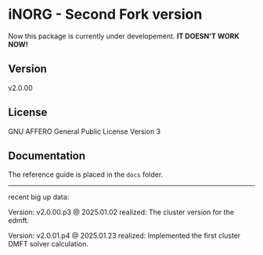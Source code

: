 # iNORG - Second Fork version

Now this package is currently under developement. **IT DOESN'T WORK NOW!**

## Version

v2.0.00

## License

GNU AFFERO General Public License Version 3

## Documentation

The reference guide is placed in the `docs` folder.

-------------------------------------------------------------------------------------------
recent big up data:

Version: v2.0.00.p3 @ 2025.01.02
    realized: The cluster version for the edmft.

Version: v2.0.01.p4 @ 2025.01.23
    realized: Implemented the first cluster DMFT solver calculation.